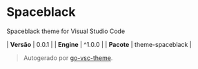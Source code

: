 # Spaceblack

Spaceblack theme for Visual Studio Code

| **Versão** | 0.0.1 |
| **Engine** | ^1.0.0 |
| **Pacote** | theme-spaceblack |

> Autogerado por [go-vsc-theme](https://github.com/natalbu/go-vsc-theme).
